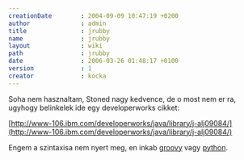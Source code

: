 ```yaml
---
creationDate        : 2004-09-09 10:47:19 +0200 
author              : admin 
title               : jrubby 
name                : jrubby 
layout              : wiki 
path                : jrubby 
date                : 2006-03-26 01:48:17 +0100 
version             : 1 
creator             : kocka 
---
```

Soha nem hasznaltam, Stoned nagy kedvence, de o most nem er ra, ugyhogy belinkelek ide egy developerworks cikket:

[http://www-106.ibm.com/developerworks/java/library/j-alj09084/](http://www-106.ibm.com/developerworks/java/library/j-alj09084/)

Engem a szintaxisa nem nyert meg, en inkab [groovy](Groovy.html) vagy [python](python.html).
